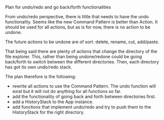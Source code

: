 Plan for undo/redo and go back/forth functionalities

From undo/redo perspective, there is little that needs to have the undo functionality.
Seems like the new Command Pattern is better than Action.
It should be used for all actions, but as is for now, there is no action to be undone.

The future actions to be undone are of sort: delete, rename, cut, add/paste.

That being said there are plenty of actions that change the directory of the file explorer.
This, rather than being undone/redone could be going back/forth to switch between the different directories.
Then, each directory has got its own undo/redo stack.

The plan therefore is the following:

- rewrite all actions to use the Command Pattern. The undo function will exist but it will not do anything for all functions so far.
- add the functionality of going back and forth between directories first.
- add a HistoryStack to the App instance.
- add functions that implement undo/redo and try to push them to the HistoryStack for the right directory.
